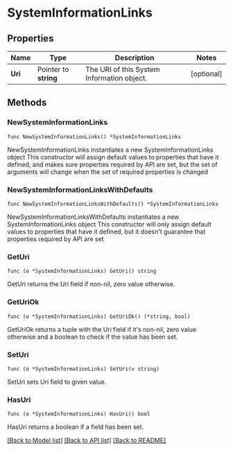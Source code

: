 # SystemInformationLinks

## Properties

Name | Type | Description | Notes
------------ | ------------- | ------------- | -------------
**Uri** | Pointer to **string** | The URI of this System Information object. | [optional] 

## Methods

### NewSystemInformationLinks

`func NewSystemInformationLinks() *SystemInformationLinks`

NewSystemInformationLinks instantiates a new SystemInformationLinks object
This constructor will assign default values to properties that have it defined,
and makes sure properties required by API are set, but the set of arguments
will change when the set of required properties is changed

### NewSystemInformationLinksWithDefaults

`func NewSystemInformationLinksWithDefaults() *SystemInformationLinks`

NewSystemInformationLinksWithDefaults instantiates a new SystemInformationLinks object
This constructor will only assign default values to properties that have it defined,
but it doesn't guarantee that properties required by API are set

### GetUri

`func (o *SystemInformationLinks) GetUri() string`

GetUri returns the Uri field if non-nil, zero value otherwise.

### GetUriOk

`func (o *SystemInformationLinks) GetUriOk() (*string, bool)`

GetUriOk returns a tuple with the Uri field if it's non-nil, zero value otherwise
and a boolean to check if the value has been set.

### SetUri

`func (o *SystemInformationLinks) SetUri(v string)`

SetUri sets Uri field to given value.

### HasUri

`func (o *SystemInformationLinks) HasUri() bool`

HasUri returns a boolean if a field has been set.


[[Back to Model list]](../README.md#documentation-for-models) [[Back to API list]](../README.md#documentation-for-api-endpoints) [[Back to README]](../README.md)


